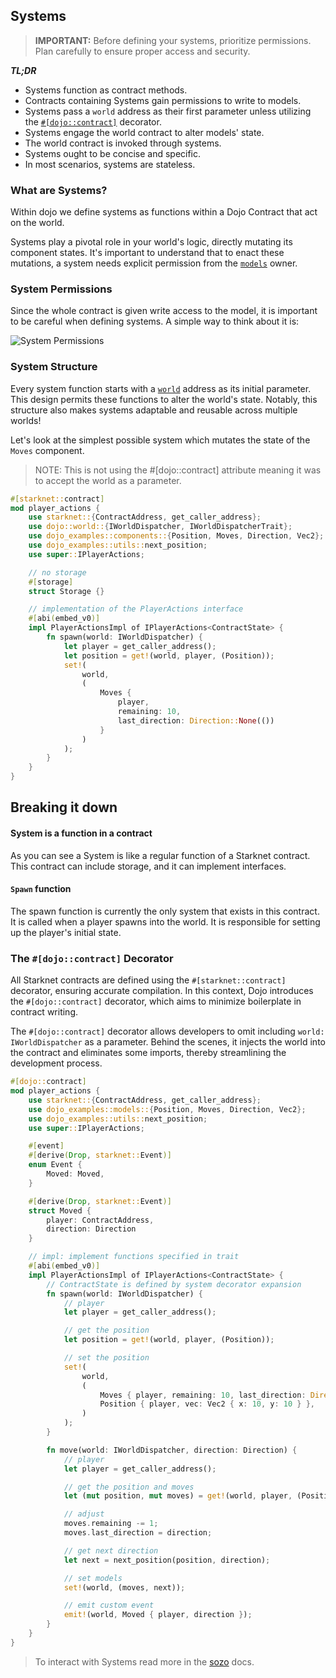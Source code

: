 ## Systems

> **IMPORTANT:** Before defining your systems, prioritize permissions. Plan carefully to ensure proper access and security.

**_TL;DR_**

- Systems function as contract methods.
- Contracts containing Systems gain permissions to write to models.
- Systems pass a `world` address as their first parameter unless utilizing the [`#[dojo::contract]`](#the-dojocontract-decorator) decorator.
- Systems engage the world contract to alter models' state.
- The world contract is invoked through systems.
- Systems ought to be concise and specific.
- In most scenarios, systems are stateless.

### What are Systems?

Within dojo we define systems as functions within a Dojo Contract that act on the world.

Systems play a pivotal role in your world's logic, directly mutating its component states. It's important to understand that to enact these mutations, a system needs explicit permission from the [`models`](/toolchain/framework/models.md) owner.

### System Permissions

Since the whole contract is given write access to the model, it is important to be careful when defining systems. A simple way to think about it is:

![System Permissions](/permissions.png)

### System Structure

Every system function starts with a [`world`](/toolchain/framework/world.md) address as its initial parameter. This design permits these functions to alter the world's state. Notably, this structure also makes systems adaptable and reusable across multiple worlds!

Let's look at the simplest possible system which mutates the state of the `Moves` component.

> NOTE: This is not using the #[dojo::contract] attribute meaning it was to accept the world as a parameter.

```rust
#[starknet::contract]
mod player_actions {
    use starknet::{ContractAddress, get_caller_address};
    use dojo::world::{IWorldDispatcher, IWorldDispatcherTrait};
    use dojo_examples::components::{Position, Moves, Direction, Vec2};
    use dojo_examples::utils::next_position;
    use super::IPlayerActions;

    // no storage
    #[storage]
    struct Storage {}

    // implementation of the PlayerActions interface
    #[abi(embed_v0)]
    impl PlayerActionsImpl of IPlayerActions<ContractState> {
        fn spawn(world: IWorldDispatcher) {
            let player = get_caller_address();
            let position = get!(world, player, (Position));
            set!(
                world,
                (
                    Moves {
                        player,
                        remaining: 10,
                        last_direction: Direction::None(())
                    }
                )
            );
        }
    }
}
```

## Breaking it down

#### System is a function in a contract

As you can see a System is like a regular function of a Starknet contract. This contract can include storage, and it can implement interfaces.

#### `Spawn` function

The spawn function is currently the only system that exists in this contract. It is called when a player spawns into the world. It is responsible for setting up the player's initial state.

### The `#[dojo::contract]` Decorator

All Starknet contracts are defined using the `#[starknet::contract]` decorator, ensuring accurate compilation. In this context, Dojo introduces the `#[dojo::contract]` decorator, which aims to minimize boilerplate in contract writing.

The `#[dojo::contract]` decorator allows developers to omit including `world: IWorldDispatcher` as a parameter. Behind the scenes, it injects the world into the contract and eliminates some imports, thereby streamlining the development process.

```rust
#[dojo::contract]
mod player_actions {
    use starknet::{ContractAddress, get_caller_address};
    use dojo_examples::models::{Position, Moves, Direction, Vec2};
    use dojo_examples::utils::next_position;
    use super::IPlayerActions;

    #[event]
    #[derive(Drop, starknet::Event)]
    enum Event {
        Moved: Moved,
    }

    #[derive(Drop, starknet::Event)]
    struct Moved {
        player: ContractAddress,
        direction: Direction
    }

    // impl: implement functions specified in trait
    #[abi(embed_v0)]
    impl PlayerActionsImpl of IPlayerActions<ContractState> {
        // ContractState is defined by system decorator expansion
        fn spawn(world: IWorldDispatcher) {
            // player
            let player = get_caller_address();

            // get the position
            let position = get!(world, player, (Position));

            // set the position
            set!(
                world,
                (
                    Moves { player, remaining: 10, last_direction: Direction::None(()) },
                    Position { player, vec: Vec2 { x: 10, y: 10 } },
                )
            );
        }

        fn move(world: IWorldDispatcher, direction: Direction) {
            // player
            let player = get_caller_address();

            // get the position and moves
            let (mut position, mut moves) = get!(world, player, (Position, Moves));

            // adjust
            moves.remaining -= 1;
            moves.last_direction = direction;

            // get next direction
            let next = next_position(position, direction);

            // set models
            set!(world, (moves, next));

            // emit custom event
            emit!(world, Moved { player, direction });
        }
    }
}
```

> To interact with Systems read more in the [sozo](/toolchain/sozo) docs.

